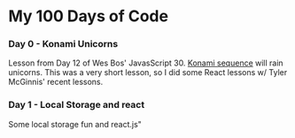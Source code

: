 
#  My 100 Days of Code  #

### Day 0 - Konami Unicorns ###
Lesson from Day 12 of Wes Bos' JavasScript 30. [Konami sequence](https://www.wikiwand.com/en/Konami_Code) will rain unicorns.  This was a very short lesson, so I did some React lessons w/ Tyler McGinnis' recent lessons.

### Day 1 - Local Storage and react ###
Some local storage fun and react.js"